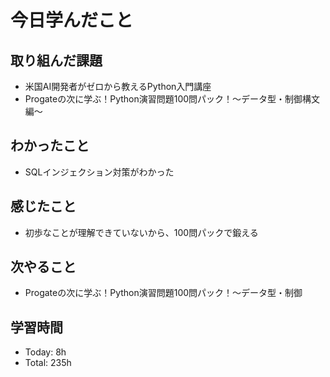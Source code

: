 # 今日学んだこと
## 取り組んだ課題
- 米国AI開発者がゼロから教えるPython入門講座
- Progateの次に学ぶ！Python演習問題100問パック！〜データ型・制御構文編〜
## わかったこと
- SQLインジェクション対策がわかった
## 感じたこと
- 初歩なことが理解できていないから、100問パックで鍛える
## 次やること
- Progateの次に学ぶ！Python演習問題100問パック！〜データ型・制御
## 学習時間
- Today: 8h
- Total: 235h